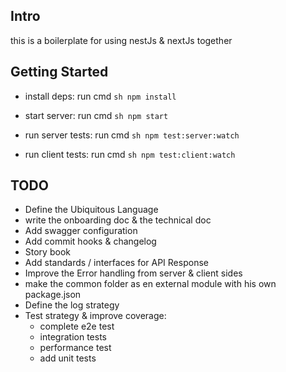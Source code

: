## Intro

this is a boilerplate for using nestJs & nextJs together

## Getting Started
 - install deps: run cmd ```sh npm install ```
 - start server: run cmd ```sh npm start ```

 - run server tests: run cmd ```sh npm test:server:watch ```
 - run client tests: run cmd ```sh npm test:client:watch ```

## TODO
- Define the Ubiquitous Language
- write the onboarding doc & the technical doc
- Add swagger configuration
- Add commit hooks & changelog
- Story book
- Add standards / interfaces for API Response
- Improve the Error handling from server & client sides
- make the common folder as en external module with his own package.json
- Define the log strategy
- Test strategy & improve coverage: 
    - complete e2e test
    - integration tests
    - performance test 
    - add unit tests 